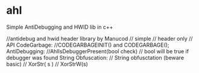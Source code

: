 # ahl
Simple AntiDebugging and HWID lib in c++

//antidebug and hwid header library by Manucod
// simple
// header only
// API
CodeGarbage:
//CODEGARBAGEINIT() and CODEGARBAGE();
AntiDebugging:
//AhlIsDebuggerPresent(bool check) // bool will be true if debugger was found
String Obfuscation:
// String obfusctation (beware basic)
// XorStr( s ) 
// XorStrW(s)
